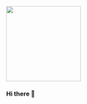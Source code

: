 <div id="header" aling="center">
<img src="https://blog.facialix.com/wp-content/uploads/2023/01/Untitled-design-22-1-1024x576-1.jpg" width="200"/>
</div>

### Hi there 👋

<!--
**XxCharlyRuzxX/XxCharlyRuzxX** is a ✨ _special_ ✨ repository because its `README.md` (this file) appears on your GitHub profile.

Here are some ideas to get you started:

- 🔭 I’m currently working on ...
- 🌱 I’m currently learning ...
- 👯 I’m looking to collaborate on ...
- 🤔 I’m looking for help with ...
- 💬 Ask me about ...
- 📫 How to reach me: ...
- 😄 Pronouns: ...
- ⚡ Fun fact: ...
-->

